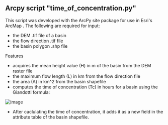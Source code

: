 ## Arcpy script "time_of_concentration.py"
This script was developed with the ArcPy site package for use in Esri's ArcMap .
The following are required for input:
- the DEM .tif file of a basin
- the flow direction .tif file
- the basin polygon .shp file

Features
- acquires the mean height value (H) in m of the basin from the DEM raster file
- the maximum flow length (L) in km from the flow direction file
- the area (A) in km^2 from the basin shapefile
- computes the time of concentration (Tc) in hours for a basin using the Giandotti formula:


![image](https://github.com/user-attachments/assets/5ba8a369-fd52-4522-9cef-49e4067eb8c2)

- After caclulating the time of concentration, it adds it as a new field in the attribute table of the basin shapefile.
